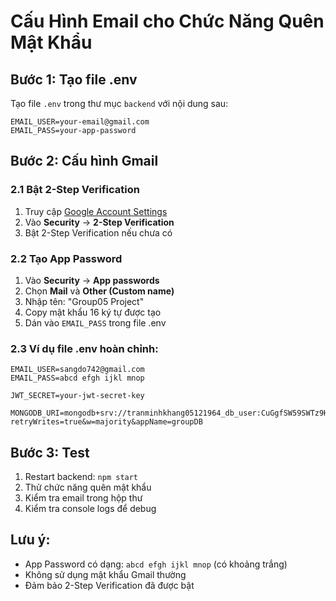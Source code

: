 # Cấu Hình Email cho Chức Năng Quên Mật Khẩu

## Bước 1: Tạo file .env

Tạo file `.env` trong thư mục `backend` với nội dung sau:

```env
EMAIL_USER=your-email@gmail.com
EMAIL_PASS=your-app-password
```

## Bước 2: Cấu hình Gmail

### 2.1 Bật 2-Step Verification
1. Truy cập [Google Account Settings](https://myaccount.google.com/)
2. Vào **Security** → **2-Step Verification**
3. Bật 2-Step Verification nếu chưa có

### 2.2 Tạo App Password
1. Vào **Security** → **App passwords**
2. Chọn **Mail** và **Other (Custom name)**
3. Nhập tên: "Group05 Project"
4. Copy mật khẩu 16 ký tự được tạo
5. Dán vào `EMAIL_PASS` trong file .env

### 2.3 Ví dụ file .env hoàn chỉnh:
```env
EMAIL_USER=sangdo742@gmail.com
EMAIL_PASS=abcd efgh ijkl mnop

JWT_SECRET=your-jwt-secret-key

MONGODB_URI=mongodb+srv://tranminhkhang05121964_db_user:CuGgfSW59SWTz9Hz@cluster0.lwvtbtn.mongodb.net/groupDB?retryWrites=true&w=majority&appName=groupDB
```

## Bước 3: Test

1. Restart backend: `npm start`
2. Thử chức năng quên mật khẩu
3. Kiểm tra email trong hộp thư
4. Kiểm tra console logs để debug

## Lưu ý:
- App Password có dạng: `abcd efgh ijkl mnop` (có khoảng trắng)
- Không sử dụng mật khẩu Gmail thường
- Đảm bảo 2-Step Verification đã được bật











